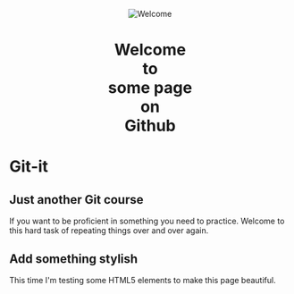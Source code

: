 <p style="text-align:center;">
  <img src="https://octodex.github.com/images/filmtocat.png" alt="Welcome">
</p>

<h1 style="text-align:center;">Welcome <br>to<br> some page <br>on<br> Github</h1>

# Git-it

<h2><span class='icon icon-info'></span> Just another Git course</h2>

If you want to be proficient in something you need to practice. Welcome to this hard task of repeating things over and over again.

<h2><span class='icon icon-device-camera-video'></span> Add something stylish</h2>

This time I'm testing some HTML5 elements to make this page beautiful.

